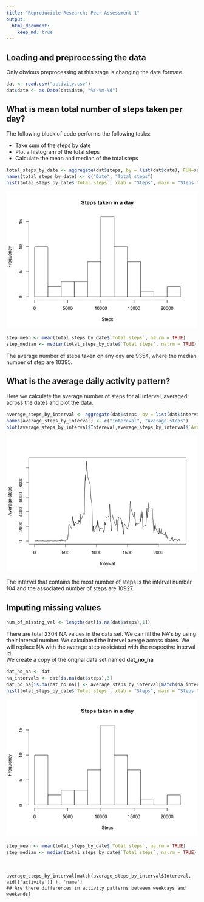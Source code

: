 ```yaml
---
title: "Reproducible Research: Peer Assessment 1"
output: 
  html_document:
    keep_md: true
---
```



## Loading and preprocessing the data
 Only obvious preprocessing at this stage is changing the date formate. 

```r
dat <- read.csv("activity.csv") 
dat$date <- as.Date(dat$date, "%Y-%m-%d")
```


## What is mean total number of steps taken per day?
The following block of code performs the following tasks:  
- Take sum of the steps by date  
- Plot a histogram of the total steps   
- Calculate the mean and median of the total steps   



```r
total_steps_by_date <- aggregate(dat$steps, by = list(dat$date), FUN=sum, na.rm=TRUE)
names(total_steps_by_date) <- c("Date", "Total steps")
hist(total_steps_by_date$`Total steps`, xlab = "Steps", main = "Steps taken in a day", breaks = 10)
```

![](PA1_template_files/figure-html/unnamed-chunk-2-1.png)<!-- -->

```r
step_mean <- mean(total_steps_by_date$`Total steps`, na.rm = TRUE)
step_median <- median(total_steps_by_date$`Total steps`, na.rm = TRUE)
```
The average number of steps taken on any day are 9354,  where the median number of step are 10395.



## What is the average daily activity pattern?

Here we calculate the average number of steps for all intervel, averaged across the dates and plot the data. 


```r
average_steps_by_interval <- aggregate(dat$steps, by = list(dat$interval), FUN=sum, na.rm=TRUE)
names(average_steps_by_interval) <- c("Intereval", "Average steps")
plot(average_steps_by_interval$Intereval,average_steps_by_interval$`Average steps`, type = "l", xlab = "Interval", ylab = "Average steps")
```

![](PA1_template_files/figure-html/unnamed-chunk-3-1.png)<!-- -->

The intervel that contains the most number of steps is the interval number 
104 and the associated number of steps are 10927.

## Imputing missing values



```r
num_of_missing_val <- length(dat[is.na(dat$steps),1])
```

There are total 2304 NA values in the data set. We can fill the NA's by using their interval number. We calculated the intervel averge across dates. We will replace NA with the average step assiciated with the respective interval id.   
We create a copy of the orignal data set named **dat_no_na**


```r
dat_no_na <- dat
na_intervals <- dat[is.na(dat$steps),3]
dat_no_na[is.na(dat_no_na)] <- average_steps_by_interval[match(na_intervals,average_steps_by_interval$Intereval), 'Average steps']
hist(total_steps_by_date$`Total steps`, xlab = "Steps", main = "Steps taken in a day", breaks = 10)
```

![](PA1_template_files/figure-html/unnamed-chunk-5-1.png)<!-- -->

```r
step_mean <- mean(total_steps_by_date$`Total steps`, na.rm = TRUE)
step_median <- median(total_steps_by_date$`Total steps`, na.rm = TRUE)
```
```


average_steps_by_interval[match(average_steps_by_interval$Intereval, aid[['activity']] ), 'name']
## Are there differences in activity patterns between weekdays and weekends?



